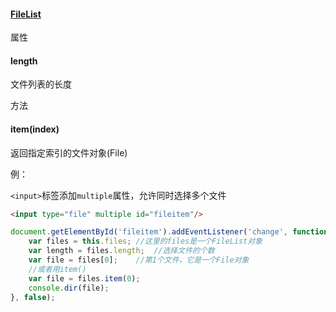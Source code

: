 #### [FileList](https://developer.mozilla.org/en-US/docs/Web/API/FileList)

属性

#### length

文件列表的长度

方法

#### item(index)

返回指定索引的文件对象(File)

例：

`<input>`标签添加`multiple`属性，允许同时选择多个文件

```html
<input type="file" multiple id="fileitem"/>
```

```javascript
document.getElementById('fileitem').addEventListener('change', function(e) {
    var files = this.files; //这里的files是一个FileList对象
    var length = files.length;  //选择文件的个数
    var file = files[0];    //第1个文件，它是一个File对象
    //或者用item()
    var file = files.item(0);
    console.dir(file);
}, false);
```
